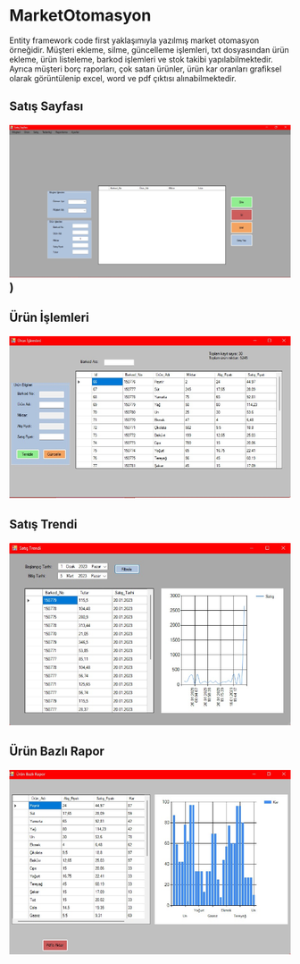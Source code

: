 # MarketOtomasyon
Entity framework code first yaklaşımıyla yazılmış market otomasyon örneğidir. Müşteri ekleme, silme, güncelleme işlemleri,
txt dosyasından ürün ekleme, ürün listeleme, barkod işlemleri ve stok takibi yapılabilmektedir.
Ayrıca müşteri borç raporları, çok satan ürünler, ürün kar oranları
grafiksel olarak görüntülenip excel, word ve pdf çıktısı alınabilmektedir.

<h2>Satış Sayfası
  
  
  ![githubgriş](https://github.com/m-khalil95/FinalProjesi-Market/blob/main/1.jpg?raw=true))


<h2>Ürün İşlemleri
  
  ![github](https://github.com/m-khalil95/FinalProjesi-Market/blob/main/2.jpg?raw=true)
  
  
<h2>Satış Trendi
  
  ![gitsat](https://github.com/m-khalil95/FinalProjesi-Market/blob/main/3.jpg?raw=true)
  
  
<h2>Ürün Bazlı Rapor
  
  ![gitrapor](https://github.com/m-khalil95/FinalProjesi-Market/blob/main/4.jpg?raw=true)
   
